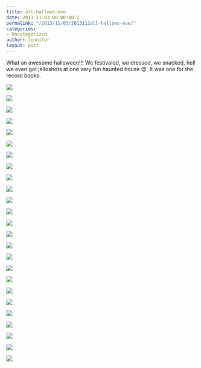 ```yaml
---
title: all-hallows-eve
date: 2013-11-03 00:00:00 Z
permalink: "/2013/11/03/2013112all-hallows-eve/"
categories:
- Uncategorized
author: Jennifer
layout: post
---
```


What an awesome halloween!!! We festivaled, we dressed, we snacked, hell we even got jelloshots at one very fun haunted house 😉&nbsp; It was one for the record books.

<div class="image-gallery-wrapper">
  <p>
    <img src="/teamelam/assets/images/all-hallows-eve/2013-10-27+12.02.27.jpg" />
  </p>

  <p>
    <img src="/teamelam/assets/images/all-hallows-eve/2013-10-27+12.02.11.jpg" />
  </p>

  <p>
    <img src="/teamelam/assets/images/all-hallows-eve/2013-10-27+11.59.02.jpg" />
  </p>

  <p>
    <img src="/teamelam/assets/images/all-hallows-eve/2013-10-27+11.57.22.jpg" />
  </p>

  <p>
    <img src="/teamelam/assets/images/all-hallows-eve/2013-10-27+10.55.23.jpg" />
  </p>

  <p>
    <img src="/teamelam/assets/images/all-hallows-eve/2013-10-27+11.56.41.jpg" />
  </p>

  <p>
    <img src="/teamelam/assets/images/all-hallows-eve/2013-10-27+11.52.46.jpg" />
  </p>

  <p>
    <img src="/teamelam/assets/images/all-hallows-eve/2013-10-27+11.52.40.jpg" />
  </p>

  <p>
    <img src="/teamelam/assets/images/all-hallows-eve/2013-10-27+11.51.50.jpg" />
  </p>

  <p>
    <img src="/teamelam/assets/images/all-hallows-eve/2013-10-27+11.03.11.jpg" />
  </p>

  <p>
    <img src="/teamelam/assets/images/all-hallows-eve/2013-10-27+11.03.07.jpg" />
  </p>

  <p>
    <img src="/teamelam/assets/images/all-hallows-eve/2013-10-27+10.58.06.jpg" />
  </p>

  <p>
    <img src="/teamelam/assets/images/all-hallows-eve/2013-10-27+10.55.45.jpg" />
  </p>

  <p>
    <img src="/teamelam/assets/images/all-hallows-eve/2013-10-27+11.47.18.jpg" />
  </p>

  <p>
    <img src="/teamelam/assets/images/all-hallows-eve/2013-10-27+11.03.08.jpg" />
  </p>

  <p>
    <img src="/teamelam/assets/images/all-hallows-eve/2013-10-22+20.03.37.jpg" />
  </p>

  <p>
    <img src="/teamelam/assets/images/all-hallows-eve/2013-10-22+20.28.59+HDR.jpg" />
  </p>

  <p>
    <img src="/teamelam/assets/images/all-hallows-eve/2013-10-22+20.26.56+HDR.jpg" />
  </p>

  <p>
    <img src="/teamelam/assets/images/all-hallows-eve/2013-10-29+18.19.48+HDR.jpg" />
  </p>

  <p>
    <img src="/teamelam/assets/images/all-hallows-eve/2013-10-29+18.20.07+HDR.jpg" />
  </p>

  <p>
    <img src="/teamelam/assets/images/all-hallows-eve/2013-10-29+18.27.58.jpg" />
  </p>

  <p>
    <img src="/teamelam/assets/images/all-hallows-eve/2013-10-31+18.12.26.jpg" />
  </p>

  <p>
    <img src="/teamelam/assets/images/all-hallows-eve/2013-10-31+18.12.37.jpg" />
  </p>

  <p>
    <img src="/teamelam/assets/images/all-hallows-eve/2013-10-31+18.17.56.jpg" />
  </p>

  <p>
    <img src="/teamelam/assets/images/all-hallows-eve/2013-10-31+18.19.09.jpg" />
  </p>
</div>
